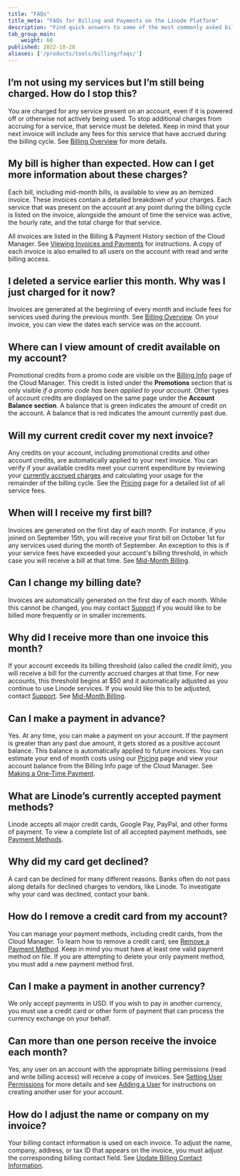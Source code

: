 ```yaml
---
title: "FAQs"
title_meta: "FAQs for Billing and Payments on the Linode Platform"
description: "Find quick answers to some of the most commonly asked billing questions."
tab_group_main:
    weight: 60
published: 2022-10-28
aliases: ['/products/tools/billing/faqs/']
---
```


## I’m not using my services but I’m still being charged. How do I stop this?

You are charged for any service present on an account, even if it is powered off or otherwise not actively being used. To stop additional charges from accruing for a service, that service must be deleted. Keep in mind that your next invoice will include any fees for this service that have accrued during the billing cycle. See [Billing Overview](/docs/products/platform/billing/) for more details.

## My bill is higher than expected. How can I get more information about these charges?

Each bill, including mid-month bills, is available to view as an itemized invoice. These invoices contain a detailed breakdown of your charges. Each service that was present on the account at any point during the billing cycle is listed on the invoice, alongside the amount of time the service was active, the hourly rate, and the total charge for that service.

All invoices are listed in the Billing & Payment History section of the Cloud Manager. See [Viewing Invoices and Payments](/docs/products/platform/billing/guides/view-history/) for instructions. A copy of each invoice is also emailed to all users on the account with read and write billing access.

## I deleted a service earlier this month. Why was I just charged for it now?

Invoices are generated at the beginning of every month and include fees for services used during the previous month. See [Billing Overview](/docs/products/platform/billing/). On your invoice, you can view the dates each service was on the account.

## Where can I view amount of credit available on my account?

Promotional credits from a promo code are visible on the [Billing Info](https://cloud.linode.com/account/billing) page of the Cloud Manager. This credit is listed under the **Promotions** section that is only visible *if a promo code has been applied to your account*. Other types of account credits are displayed on the same page under the **Account Balance section**. A balance that is green indicates the amount of credit on the account. A balance that is red indicates the amount currently past due.

## Will my current credit cover my next invoice?

Any credits on your account, including promotional credits and other account credits, are automatically applied to your next invoice. You can verify if your available credits meet your current expenditure by reviewing your [currently accrued charges](/docs/products/platform/billing/guides/access-billing/) and calculating your usage for the remainder of the billing cycle. See the [Pricing](https://www.linode.com/pricing/) page for a detailed list of all service fees.

## When will I receive my first bill?

Invoices are generated on the first day of each month. For instance, if you joined on September 15th, you will receive your first bill on October 1st for any services used during the month of September. An exception to this is if your service fees have exceeded your account's billing threshold, in which case you will receive a bill at that time. See [Mid-Month Billing](/docs/products/platform/billing/#mid-month-billing).

## Can I change my billing date?

Invoices are automatically generated on the first day of each month. While this cannot be changed, you may contact [Support](https://www.linode.com/support/) if you would like to be billed more frequently or in smaller increments.

## Why did I receive more than one invoice this month?

If your account exceeds its billing threshold (also called the *credit limit*), you will receive a bill for the currently accrued charges at that time. For new accounts, this threshold begins at $50 and it automatically adjusted as you continue to use Linode services. If you would like this to be adjusted, contact [Support](https://www.linode.com/support/). See [Mid-Month Billing](/docs/products/platform/billing/#mid-month-billing).

## Can I make a payment in advance?

Yes. At any time, you can make a payment on your account. If the payment is greater than any past due amount, it gets stored as a positive account balance. This balance is automatically applied to future invoices. You can estimate your end of month costs using our [Pricing](https://www.linode.com/pricing/) page and view your account balance from the Billing Info page of the Cloud Manager. See [Making a One-Time Payment](/docs/products/platform/billing/guides/make-a-payment/).

## What are Linode’s currently accepted payment methods?

Linode accepts all major credit cards, Google Pay, PayPal, and other forms of payment. To view a complete list of all accepted payment methods, see [Payment Methods](/docs/products/platform/billing/guides/payment-methods/).

## Why did my card get declined?

A card can be declined for many different reasons. Banks often do not pass along details for declined charges to vendors, like Linode. To investigate why your card was declined, contact your bank.

## How do I remove a credit card from my account?

You can manage your payment methods, including credit cards, from the Cloud Manager. To learn how to remove a credit card, see [Remove a Payment Method](/docs/products/platform/billing/guides/payment-methods/#remove-a-payment-method). Keep in mind you must have at least one valid payment method on file. If you are attempting to delete your only payment method, you must add a new payment method first.

## Can I make a payment in another currency?

We only accept payments in USD. If you wish to pay in another currency, you must use a credit card or other form of payment that can process the currency exchange on your behalf.

## Can more than one person receive the invoice each month?

Yes, any user on an account with the appropriate billing permissions (read and write billing access) will receive a copy of invoices. See [Setting User Permissions](/docs/products/platform/accounts/guides/user-permissions/) for more details and see [Adding a User](/docs/products/platform/accounts/guides/manage-users/#adding-a-user) for instructions on creating another user for your account.

## How do I adjust the name or company on my invoice?

Your billing contact information is used on each invoice. To adjust the name, company, address, or tax ID that appears on the invoice, you must adjust the corresponding billing contact field. See [Update Billing Contact Information](/docs/products/platform/billing/guides/update-billing-contact-info/).